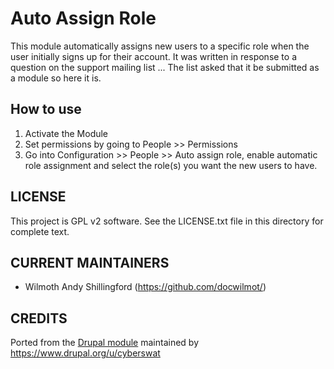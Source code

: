 
Auto Assign Role
=================

This module automatically assigns new users to a specific role when the user
initially signs up for their account. It was written in response to a question
on the support mailing list ... The list asked that it be submitted as a module
 so here it is.

How to use
------------

1. Activate the Module
2. Set permissions by going to People >> Permissions
3. Go into Configuration >> People >> Auto assign role, enable automatic role
   assignment and select the role(s) you want the new users to have.

LICENSE
---------------    

This project is GPL v2 software. See the LICENSE.txt file in this directory 
for complete text.

CURRENT MAINTAINERS
---------------    

- Wilmoth Andy Shillingford (https://github.com/docwilmot/)

CREDITS   
--------------- 

Ported from the [Drupal module](https://www.drupal.org/project/autoassignrole) maintained by https://www.drupal.org/u/cyberswat
